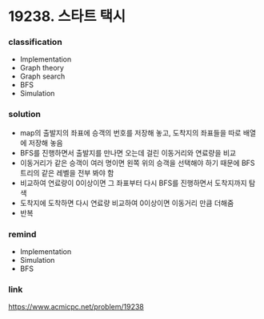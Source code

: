 # 19238. 스타트 택시

### classification
* Implementation
* Graph theory
* Graph search
* BFS
* Simulation

### solution
* map의 출발지의 좌표에 승객의 번호를 저장해 놓고, 도착지의 좌표들을 따로 배열에 저장해 놓음
* BFS를 진행하면서 출발지를 만나면 오는데 걸린 이동거리와 연료량을 비교
* 이동거리가 같은 승객이 여러 명이면 왼쪽 위의 승객을 선택해야 하기 때문에 BFS 트리의 같은 레벨을 전부 봐야 함
* 비교하여 연료량이 0이상이면 그 좌표부터 다시 BFS를 진행하면서 도착지까지 탐색
* 도착지에 도착하면 다시 연료량 비교하여 0이상이면 이동거리 만큼 더해줌
* 반복

### remind
* Implementation
* Simulation
* BFS

### link
https://www.acmicpc.net/problem/19238